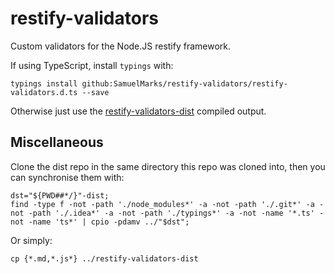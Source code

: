 restify-validators
==================

Custom validators for the Node.JS restify framework.

If using TypeScript, install `typings` with:

    typings install github:SamuelMarks/restify-validators/restify-validators.d.ts --save

Otherwise just use the [restify-validators-dist](https://github.com/SamuelMarks/restify-validators-dist) compiled output.

## Miscellaneous

Clone the dist repo in the same directory this repo was cloned into, then you can synchronise them with:

    dst="${PWD##*/}"-dist;
    find -type f -not -path './node_modules*' -a -not -path './.git*' -a -not -path './.idea*' -a -not -path './typings*' -a -not -name '*.ts' -not -name 'ts*' | cpio -pdamv ../"$dst";

Or simply:

    cp {*.md,*.js*} ../restify-validators-dist
